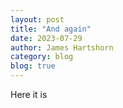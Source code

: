 ```yaml
---
layout: post
title: "And again"
date: 2023-07-29
author: James Hartshorn
category: blog
blog: true
---
```


Here it is